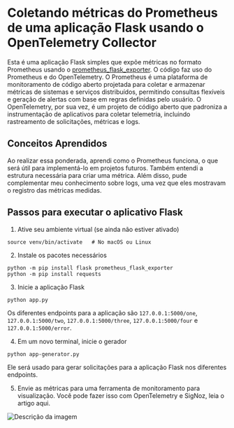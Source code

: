 # Coletando métricas do Prometheus de uma aplicação Flask usando o OpenTelemetry Collector

Esta é uma aplicação Flask simples que expõe métricas no formato Prometheus usando o [prometheus_flask_exporter](https://github.com/rycus86/prometheus_flask_exporter). O código faz uso do Prometheus e do OpenTelemetry. O Prometheus é uma plataforma de monitoramento de código aberto projetada para coletar e armazenar métricas de sistemas e serviços distribuídos, permitindo consultas flexíveis e geração de alertas com base em regras definidas pelo usuário. O OpenTelemetry, por sua vez, é um projeto de código aberto que padroniza a instrumentação de aplicativos para coletar telemetria, incluindo rastreamento de solicitações, métricas e logs.

## Conceitos Aprendidos

Ao realizar essa ponderada, aprendi como o Prometheus funciona, o que será útil para implementá-lo em projetos futuros. Também entendi a estrutura necessária para criar uma métrica. Além disso, pude complementar meu conhecimento sobre logs, uma vez que eles mostravam o registro das métricas medidas.

## Passos para executar o aplicativo Flask

1. Ative seu ambiente virtual (se ainda não estiver ativado)
```
source venv/bin/activate   # No macOS ou Linux
```

2. Instale os pacotes necessários
```
python -m pip install flask prometheus_flask_exporter
python -m pip install requests
```

3. Inicie a aplicação Flask
```
python app.py
```

Os diferentes endpoints para a aplicação são `127.0.0.1:5000/one`, `127.0.0.1:5000/two`, `127.0.0.1:5000/three`, `127.0.0.1:5000/four` e `127.0.0.1:5000/error`.

4. Em um novo terminal, inicie o gerador
```
python app-generator.py
```
Ele será usado para gerar solicitações para a aplicação Flask nos diferentes endpoints.

5. Envie as métricas para uma ferramenta de monitoramento para visualização. Você pode fazer isso com OpenTelemetry e SigNoz, leia o artigo aqui.

![Descrição da imagem](https://dev-to-uploads.s3.amazonaws.com/uploads/articles/cbzf58qelvvm2tmb4mn6.png)